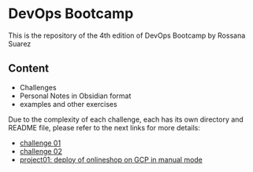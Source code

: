 # DevOps Bootcamp #

This is the repository of the 4th edition of DevOps Bootcamp by Rossana Suarez

## Content ##
- Challenges
- Personal Notes in Obsidian format
- examples and other exercises

Due to the complexity of each challenge, each has its own directory and README file, please refer to the next 
links for more details:

- [challenge 01](./bootcamp2023/desafios/desafio01/challenge01.md)
- [challenge 02](./bootcamp2023/desafios/desafio02/challenge02.md)
- [project01: deploy of onlineshop on GCP in manual mode](./bootcamp2023/desafios/project01/gcp_gke_manual.md)
